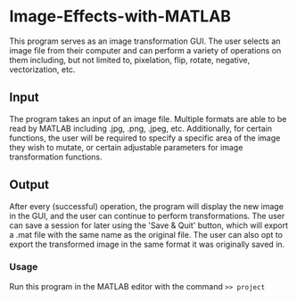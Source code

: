 # Image-Effects-with-MATLAB
This program serves as an image transformation GUI. The user selects an image file from their computer and can perform a variety of operations on them including, but not limited to, pixelation, flip, rotate, negative, vectorization, etc.

## Input
The program takes an input of an image file. Multiple formats are able to be read by MATLAB including .jpg, .png, .jpeg, etc. Additionally, for certain functions, the user will be required to specify a specific area of the image they wish to mutate, or certain adjustable parameters for image transformation functions.

## Output
After every (successful) operation, the program will display the new image in the GUI, and the user can continue to perform transformations. The user can save a session for later using the 'Save & Quit' button, which will export a .mat file with the same name as the original file. The user can also opt to export the transformed image in the same format it was originally saved in.

### Usage
Run this program in the MATLAB editor with the command `>> project`
